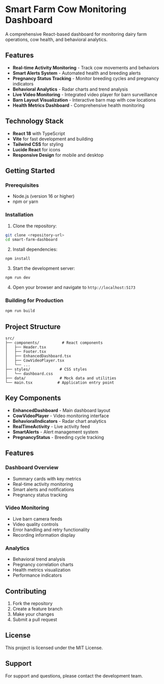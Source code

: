 # Smart Farm Cow Monitoring Dashboard

A comprehensive React-based dashboard for monitoring dairy farm operations, cow health, and behavioral analytics.

## Features

- **Real-time Activity Monitoring** - Track cow movements and behaviors
- **Smart Alerts System** - Automated health and breeding alerts
- **Pregnancy Status Tracking** - Monitor breeding cycles and pregnancy indicators
- **Behavioral Analytics** - Radar charts and trend analysis
- **Live Video Monitoring** - Integrated video player for barn surveillance
- **Barn Layout Visualization** - Interactive barn map with cow locations
- **Health Metrics Dashboard** - Comprehensive health monitoring

## Technology Stack

- **React 18** with TypeScript
- **Vite** for fast development and building
- **Tailwind CSS** for styling
- **Lucide React** for icons
- **Responsive Design** for mobile and desktop

## Getting Started

### Prerequisites

- Node.js (version 16 or higher)
- npm or yarn

### Installation

1. Clone the repository:
```bash
git clone <repository-url>
cd smart-farm-dashboard
```

2. Install dependencies:
```bash
npm install
```

3. Start the development server:
```bash
npm run dev
```

4. Open your browser and navigate to `http://localhost:5173`

### Building for Production

```bash
npm run build
```

## Project Structure

```
src/
├── components/          # React components
│   ├── Header.tsx
│   ├── Footer.tsx
│   ├── EnhancedDashboard.tsx
│   ├── CowVideoPlayer.tsx
│   └── ...
├── styles/             # CSS styles
│   └── dashboard.css
├── data/               # Mock data and utilities
└── main.tsx           # Application entry point
```

## Key Components

- **EnhancedDashboard** - Main dashboard layout
- **CowVideoPlayer** - Video monitoring interface
- **BehavioralIndicators** - Radar chart analytics
- **RealTimeActivity** - Live activity feed
- **SmartAlerts** - Alert management system
- **PregnancyStatus** - Breeding cycle tracking

## Features

### Dashboard Overview
- Summary cards with key metrics
- Real-time activity monitoring
- Smart alerts and notifications
- Pregnancy status tracking

### Video Monitoring
- Live barn camera feeds
- Video quality controls
- Error handling and retry functionality
- Recording information display

### Analytics
- Behavioral trend analysis
- Pregnancy correlation charts
- Health metrics visualization
- Performance indicators

## Contributing

1. Fork the repository
2. Create a feature branch
3. Make your changes
4. Submit a pull request

## License

This project is licensed under the MIT License.

## Support

For support and questions, please contact the development team. 
